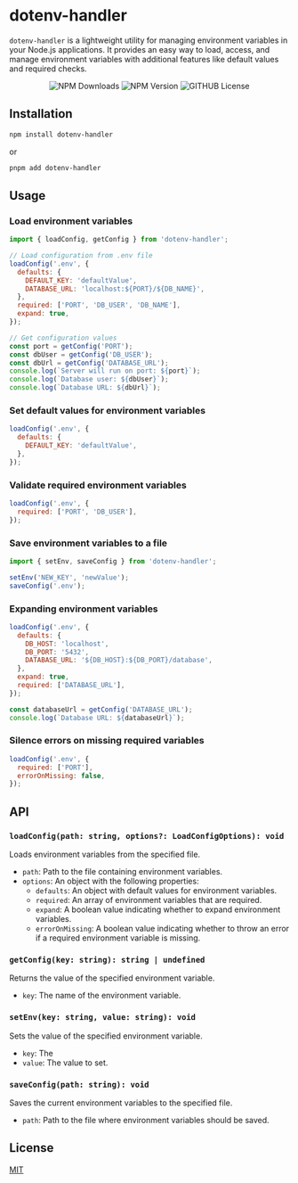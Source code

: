 # dotenv-handler

`dotenv-handler` is a lightweight utility for managing environment variables in your Node.js applications. It provides an easy way to load, access, and manage environment variables with additional features like default values and required checks.

<p align="center">
  <img src="https://img.shields.io/npm/dt/dotenv-handler" alt="NPM Downloads">
  <img src="https://img.shields.io/npm/v/dotenv-handler" alt="NPM Version">
  <img src="https://img.shields.io/github/license/N1ghtHunter/dotenv-handler" alt="GITHUB License">
</p>

## Installation

```sh
npm install dotenv-handler
```

or

```sh
pnpm add dotenv-handler
```

## Usage

### Load environment variables

```js
import { loadConfig, getConfig } from 'dotenv-handler';

// Load configuration from .env file
loadConfig('.env', {
  defaults: {
    DEFAULT_KEY: 'defaultValue',
    DATABASE_URL: 'localhost:${PORT}/${DB_NAME}',
  },
  required: ['PORT', 'DB_USER', 'DB_NAME'],
  expand: true,
});

// Get configuration values
const port = getConfig('PORT');
const dbUser = getConfig('DB_USER');
const dbUrl = getConfig('DATABASE_URL');
console.log(`Server will run on port: ${port}`);
console.log(`Database user: ${dbUser}`);
console.log(`Database URL: ${dbUrl}`);
```

### Set default values for environment variables

```js
loadConfig('.env', {
  defaults: {
    DEFAULT_KEY: 'defaultValue',
  },
});
```

### Validate required environment variables

```js
loadConfig('.env', {
  required: ['PORT', 'DB_USER'],
});
```

### Save environment variables to a file

```js
import { setEnv, saveConfig } from 'dotenv-handler';

setEnv('NEW_KEY', 'newValue');
saveConfig('.env');
```

### Expanding environment variables

```js
loadConfig('.env', {
  defaults: {
    DB_HOST: 'localhost',
    DB_PORT: '5432',
    DATABASE_URL: '${DB_HOST}:${DB_PORT}/database',
  },
  expand: true,
  required: ['DATABASE_URL'],
});

const databaseUrl = getConfig('DATABASE_URL');
console.log(`Database URL: ${databaseUrl}`);
```

### Silence errors on missing required variables

```js
loadConfig('.env', {
  required: ['PORT'],
  errorOnMissing: false,
});
```

## API

### `loadConfig(path: string, options?: LoadConfigOptions): void`

Loads environment variables from the specified file.

- `path`: Path to the file containing environment variables.
- `options`: An object with the following properties:
  - `defaults`: An object with default values for environment variables.
  - `required`: An array of environment variables that are required.
  - `expand`: A boolean value indicating whether to expand environment variables.
  - `errorOnMissing`: A boolean value indicating whether to throw an error if a required environment variable is missing.

### `getConfig(key: string): string | undefined`

Returns the value of the specified environment variable.

- `key`: The name of the environment variable.

### `setEnv(key: string, value: string): void`

Sets the value of the specified environment variable.

- `key`: The
- `value`: The value to set.

### `saveConfig(path: string): void`

Saves the current environment variables to the specified file.

- `path`: Path to the file where environment variables should be saved.

## License

[MIT](https://choosealicense.com/licenses/mit/)
